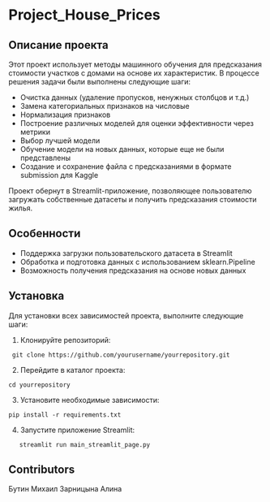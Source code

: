 # **Project_House_Prices**

## **Описание проекта**

Этот проект использует методы машинного обучения для предсказания стоимости участков с домами на основе их характеристик. В процессе решения задачи были выполнены следующие шаги:

- Очистка данных (удаление пропусков, ненужных столбцов и т.д.)
- Замена категориальных признаков на числовые
- Нормализация признаков
- Построение различных моделей для оценки эффективности через метрики
- Выбор лучшей модели
- Обучение модели на новых данных, которые еще не были представлены
- Создание и сохранение файла с предсказаниями в формате submission для Kaggle

Проект обернут в Streamlit-приложение, позволяющее пользователю загружать собственные датасеты и получить предсказания стоимости жилья.

## **Особенности**

- Поддержка загрузки пользовательского датасета в Streamlit
- Обработка и подготовка данных с использованием sklearn.Pipeline
- Возможность получения предсказания на основе новых данных

## **Установка**

Для установки всех зависимостей проекта, выполните следующие шаги:
1. Клонируйте репозиторий:
  ```
   git clone https://github.com/yourusername/yourrepository.git
  ```
2. Перейдите в каталог проекта:
  ```
  cd yourrepository
```
3. Установите необходимые зависимости:
  ```
  pip install -r requirements.txt
```
4. Запустите приложение Streamlit:
```
   streamlit run main_streamlit_page.py
```
## **Contributors**
Бутин Михаил
Зарницына Алина



  
